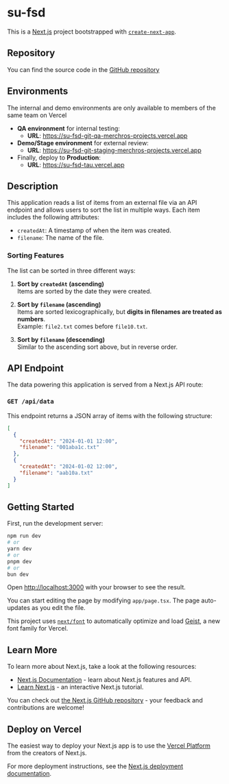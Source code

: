 # su-fsd

This is a [Next.js](https://nextjs.org) project bootstrapped with [`create-next-app`](https://nextjs.org/docs/app/api-reference/cli/create-next-app).

## Repository

You can find the source code in the [GitHub repository](https://github.com/amadebusuyi/su-fsd)

## Environments

The internal and demo environments are only available to members of the same team on Vercel

- **QA environment** for internal testing:
  - **URL**: https://su-fsd-git-qa-merchros-projects.vercel.app
- **Demo/Stage environment** for external review:
  - **URL**: https://su-fsd-git-staging-merchros-projects.vercel.app
- Finally, deploy to **Production**:
  - **URL**: https://su-fsd-tau.vercel.app

## Description

This application reads a list of items from an external file via an API endpoint and allows users to sort the list in multiple ways. Each item includes the following attributes:

- `createdAt`: A timestamp of when the item was created.
- `filename`: The name of the file.

### Sorting Features

The list can be sorted in three different ways:

1. **Sort by `createdAt` (ascending)**  
   Items are sorted by the date they were created.

2. **Sort by `filename` (ascending)**  
   Items are sorted lexicographically, but **digits in filenames are treated as numbers**.  
   Example: `file2.txt` comes before `file10.txt`.

3. **Sort by `filename` (descending)**  
   Similar to the ascending sort above, but in reverse order.

## API Endpoint

The data powering this application is served from a Next.js API route:

### **`GET /api/data`**

This endpoint returns a JSON array of items with the following structure:

```json
[
  {
    "createdAt": "2024-01-01 12:00",
    "filename": "001aba1c.txt"
  },
  {
    "createdAt": "2024-01-02 12:00",
    "filename": "aab10a.txt"
  }
]
```

## Getting Started

First, run the development server:

```bash
npm run dev
# or
yarn dev
# or
pnpm dev
# or
bun dev
```

Open [http://localhost:3000](http://localhost:3000) with your browser to see the result.

You can start editing the page by modifying `app/page.tsx`. The page auto-updates as you edit the file.

This project uses [`next/font`](https://nextjs.org/docs/app/building-your-application/optimizing/fonts) to automatically optimize and load [Geist](https://vercel.com/font), a new font family for Vercel.

## Learn More

To learn more about Next.js, take a look at the following resources:

- [Next.js Documentation](https://nextjs.org/docs) - learn about Next.js features and API.
- [Learn Next.js](https://nextjs.org/learn) - an interactive Next.js tutorial.

You can check out [the Next.js GitHub repository](https://github.com/vercel/next.js) - your feedback and contributions are welcome!

## Deploy on Vercel

The easiest way to deploy your Next.js app is to use the [Vercel Platform](https://vercel.com/new?utm_medium=default-template&filter=next.js&utm_source=create-next-app&utm_campaign=create-next-app-readme) from the creators of Next.js.

For more deployment instructions, see the [Next.js deployment documentation](https://nextjs.org/docs/app/building-your-application/deploying).
